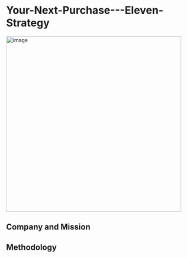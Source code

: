 # Your-Next-Purchase---Eleven-Strategy
<img width="473" alt="image" src="https://github.com/user-attachments/assets/a71410aa-eeba-4e43-9f1f-cf5faafdb97e" />


## Company and Mission

## Methodology

## 
